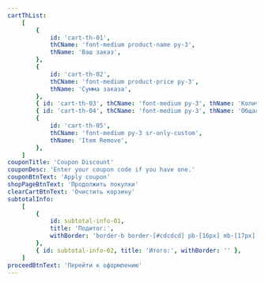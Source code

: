 ```yaml
---
cartThList:
    [
        {
            id: 'cart-th-01',
            thCName: 'font-medium product-name py-3',
            thName: 'Ваш заказ',
        },
        {
            id: 'cart-th-02',
            thCName: 'font-medium product-price py-3',
            thName: 'Сумма заказа',
        },
        { id: 'cart-th-03', thCName: 'font-medium py-3', thName: 'Количество' },
        { id: 'cart-th-04', thCName: 'font-medium py-3', thName: 'Общая стоимость' },
        {
            id: 'cart-th-05',
            thCName: 'font-medium py-3 sr-only-custom',
            thName: 'Item Remove',
        },
    ]
couponTitle: 'Coupon Discount'
couponDesc: 'Enter your coupon code if you have one.'
couponBtnText: 'Apply coupon'
shopPageBtnText: 'Продолжить покупки'
clearCartBtnText: 'Очистить корзину'
subtotalInfo:
    [
        {
            id: subtotal-info-01,
            title: 'Подитог:',
            withBorder: 'border-b border-[#cdcdcd] pb-[16px] mb-[17px]',
        },
        { id: subtotal-info-02, title: 'Итого:', withBorder: '' },
    ]
proceedBtnText: 'Перейти к оформлению'
---
```


